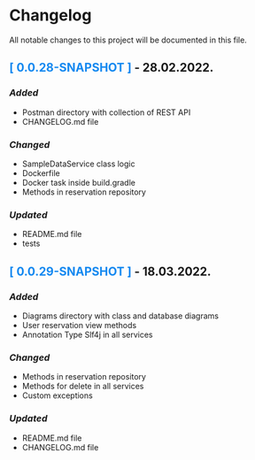 Changelog
=======

All notable changes to this project will be documented in this file.

##  <span style="color: #1589F0">[ 0.0.28-SNAPSHOT ]</span> - 28.02.2022.

### *Added*

- Postman directory with collection of REST API
- CHANGELOG.md file

### *Changed*

- SampleDataService class logic
- Dockerfile
- Docker task inside build.gradle
- Methods in reservation repository

### *Updated*

- README.md file
- tests 


##  <span style="color: #1589F0">[ 0.0.29-SNAPSHOT ]</span> - 18.03.2022.

### *Added*

- Diagrams directory with class and database diagrams
- User reservation view methods
- Annotation Type Slf4j in all services

### *Changed*

- Methods in reservation repository
- Methods for delete in all services
- Custom exceptions 

### *Updated*

- README.md file
- CHANGELOG.md file